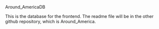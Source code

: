 Around_AmericaDB

This is the database for the frontend.
The readme file will be in the other github repository, which is Around_America.
